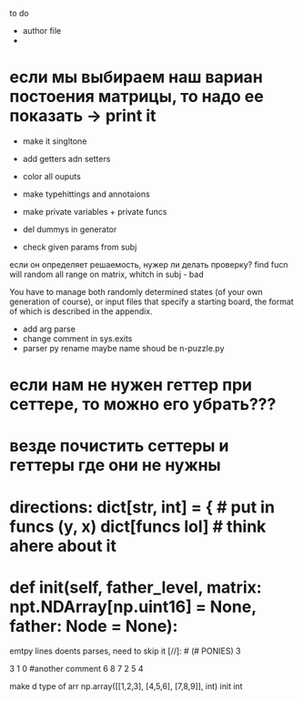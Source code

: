 to do

* author file
* 
# ecли мы выбираем наш вариан постоения матрицы, то надо ее показать -> print it
* make it singltone
* add getters adn setters
* color all ouputs

* make typehittings and annotaions
* make private variables + private funcs
* del dummys in generator

* check given params from subj

если  он определяет решаемость, нужер ли делать проверку?
find fucn will random all range on matrix, whitch in subj - bad

You have to manage both randomly determined states (of your own generation of
course), or input files that specify a starting board, the format of which is described
in the appendix.

* add arg parse
* change comment in sys.exits
* parser py rename maybe name shoud be n-puzzle.py


# если нам не нужен геттер при сеттере, то можно его убрать???
# везде почистить сеттеры и геттеры где они не нужны
# directions: dict[str, int] = { # put in funcs (y, x) dict[funcs lol] # think ahere about it
# def __init__(self, father_level, matrix: npt.NDArray[np.uint16] = None, father: Node = None):

emtpy lines doents parses, need to skip it
[//]: # (# PONIES)
3

3 1 0 #another comment
6 8 7
2 5 4

make d type of arr np.array([[1,2,3], [4,5,6], [7,8,9]], int)   init int
